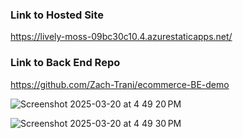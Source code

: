 
### Link to Hosted Site
https://lively-moss-09bc30c10.4.azurestaticapps.net/ <br>

### Link to Back End Repo
https://github.com/Zach-Trani/ecommerce-BE-demo <br>

![Screenshot 2025-03-20 at 4 49 20 PM](https://github.com/user-attachments/assets/04576b7e-5352-4c2f-a2cf-247e95faeb7b)

![Screenshot 2025-03-20 at 4 49 30 PM](https://github.com/user-attachments/assets/56b1e6fe-b336-4de4-8b04-9cb4eba27a29)

